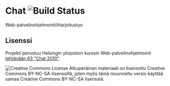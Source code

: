 # Chat ![Build Status][travis-ci]
Web-palvelinohjelmointi/Harjoitustyo

## Lisenssi
Projekti perustuu Helsingin yliopiston kurssin Web-palvelinohjelmointi [tehtävään 63 "Chat 2010"][T63]. 

![Creative Commons License][cc-by-nc-sa]
Alkuperäinen materiaali on lisensoitu Creative Commons BY-NC-SA-lisenssillä, joten myös tämä muunneltu versio käyttää samaa Creative Commons BY-NC-SA lisenssiä.

[T63]: http://web-palvelinohjelmointi.github.io/osa7.html#t-chat2010
[cc-by-nc-sa]: https://i.creativecommons.org/l/by-nc-sa/4.0/80x15.png "Creative Commons Attribution-NonCommercial-ShareAlike 4.0 International License"
[travis-ci]: https://travis-ci.org/riikonetr/Webpalvelinohjelmointi.svg?branch=master "https://travis-ci.org/riikonetr/Webpalvelinohjelmointi"
